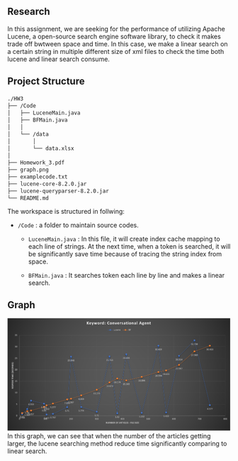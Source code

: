 ## Research

In this assignment, we are seeking for the performance of utilizing Apache Lucene, a open-source search engine software library, to check it makes trade off bwtween space and time. In this case, we make a linear search on a certain string in multiple different size of xml files to check the time both lucene and linear search consume.

## Project Structure

```
./HW3
├── /Code
│   ├── LuceneMain.java
│   ├── BFMain.java
│   │
│   └── /data
│       │
│       └── data.xlsx
│
├── Homework_3.pdf
├── graph.png
├── examplecode.txt
├── lucene-core-8.2.0.jar
├── lucene-queryparser-8.2.0.jar
└── README.md

```

The workspace is structured in follwing:

- `/Code` : a folder to maintain source codes.
    - `LuceneMain.java` : In this file, it will create index cache mapping to each line of strings. At the next time, when a token is searched, it will be significantly save time because of tracing the string index from space.
    
    - `BFMain.java` : It searches token each line by line and makes a linear search. 


## Graph

![Graph](./Graph.png)
In this graph, we can see that when the number of the articles getting larger, the lucene searching method reduce time significantly comparing to linear search.
